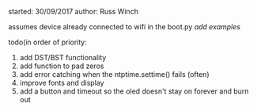 started: 30/09/2017
author: Russ Winch

assumes device already connected to wifi in the boot.py *add examples*

todo(in order of priority:
1. add DST/BST functionality
1. add function to pad zeros
1. add error catching when the ntptime.settime() fails (often)
1. improve fonts and display
1. add a button and timeout so the oled doesn't stay on forever and burn out
    
